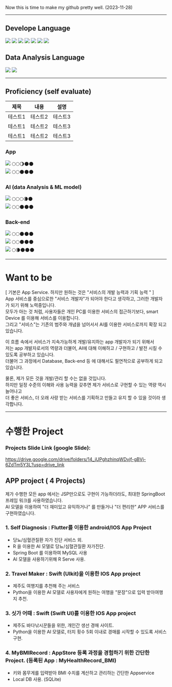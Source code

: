 
Now this is time to make my github pretty well. (2023-11-28)

---
## Develope Language

<img src="https://img.shields.io/badge/flutter-02569B?style=for-the-badge&logo=Flutter&logoColor=skyblue"> <img src="https://img.shields.io/badge/swift-F05138?style=for-the-badge&logo=Swift&logoColor=skyblue"> <img src="https://img.shields.io/badge/Java-ffffff?style=for-the-badge&logo=Java&logoColor=red"> <img src="https://img.shields.io/badge/python-306998?style=for-the-badge&logo=Python&logoColor=yellow"> <img src="https://img.shields.io/badge/Flask-ffffff?style=for-the-badge&logo=Flask&logoColor=black"> <img src="https://img.shields.io/badge/springboot-6DB33F?style=for-the-badge&logo=Springboot&logoColor=white"> <img src="https://img.shields.io/badge/spring-6DB33F?style=for-the-badge&logo=Spring&logoColor=white"> 

## Data Analysis Language
<img src="https://img.shields.io/badge/python-306998?style=for-the-badge&logo=Python&logoColor=yellow"> <img src="https://img.shields.io/badge/R-ffffff?style=for-the-badge&logo=R&logoColor=blue"> 

---
## Proficiency (self evaluate)

|제목|내용|설명|
|------|---|---|
|테스트1|테스트2|테스트3|
|테스트1|테스트2|테스트3|
|테스트1|테스트2|테스트3|

### App
<img src="https://img.shields.io/badge/flutter-02569B?style=for-the-badge&logo=Flutter&logoColor=skyblue"> 🌕🌕🌖🌑🌑   
<img src="https://img.shields.io/badge/swift-F05138?style=for-the-badge&logo=Swift&logoColor=skyblue">     🌕🌕🌑🌑🌑    

### AI (data Analysis & ML model)
<img src="https://img.shields.io/badge/python-306998?style=for-the-badge&logo=Python&logoColor=yellow">    🌕🌕🌕🌘🌑   
<img src="https://img.shields.io/badge/R-ffffff?style=for-the-badge&logo=R&logoColor=blue">           🌕🌕🌑🌑🌑   

### Back-end
<img src="https://img.shields.io/badge/Java-ffffff?style=for-the-badge&logo=Java&logoColor=red">     🌕🌕🌑🌑🌑   
<img src="https://img.shields.io/badge/springboot-6DB33F?style=for-the-badge&logo=Springboot&logoColor=white">     🌕🌕🌑🌑🌑   
<img src="https://img.shields.io/badge/Flask-ffffff?style=for-the-badge&logo=Flask&logoColor=black">     🌕🌘🌑🌑🌑   

---
# Want to be
[ 기본은 App Service. 하지만 원하는 것은 "서비스의 개발 능력과 기획 능력 " ]   
  App 서비스를 중심으로한 "서비스 개발자"가 되어야 한다고 생각하고, 그러한 개발자가 되기 위해 노력중입니다.      
모두가 아는 것 처럼, 사용자들은 개인 PC를 이용한 서비스의 접근하기보다, smart Device 를 이용해 서비스를 이용합니다.    
그리고 "서비스"는 기존의 범주와 개념을 넘어서서 AI를 이용한 서비스로까지 확장 되고 있습니다.   


이 흐름 속에서 서비스가 지속가능하게 개발/유지하는 app 개발자가 되기 위해서    
저는 app 개발자로서의 역량과 더불어, AI에 대해 이해하고 / 구현하고 / 발전 시킬 수 있도록 공부하고 있습니다.    
더불어 그 과정에서 Database, Back-end 등 에 대해서도 필연적으로 공부하게 되고 있습니다.    

물론, 제가 모든 것을 개발/관리 할 수는 없을 것입니다.      
하지만  일정 수준의 이해와 사용 능력을 갖추면 제가 서비스로 구현할 수 있는 역량 역시 늘어나고     
더 좋은 서비스, 더 오래 사랑 받는 서비스를 기획하고 만들고 유지 할 수 있을 것이라 생각합니다.    

---
# 수행한 Project
### Projects Slide Link (google Slide): 
https://drive.google.com/drive/folders/14_jUPghzhinqWDvjf-gBVj-6ZdTm5Y3L?usp=drive_link

## APP project ( 4 Projects)    
제가 수행한 모든 app 에서는 JSP만으로도 구현이 가능하더라도, 최대한 SpringBoot 프레임 워크를 사용하였습니다.    
AI 모델을 이용하여 "더 재미있고 유익하거나" 를 만들거나 "더 편리한" APP 서비스를 구현하였습니다.    

### 1. Self Diagnosis  : Flutter를 이용한 android/IOS App Project
   - 당뇨/심혈관질환 자가 진단 서비스 외.
   - R 을 이용한 AI 모델로 당뇨/심혈관질환 자가진단.
   - Spring Boot 를 이용하여 MySQL 사용
   - AI 모델을 사용하기위해 R Serve 사용.
      
### 2. Travel Maker : Swift (UIkit)을 이용한 IOS App project
   - 제주도 여행지를 추천해 주는 서비스
   - Python을 이용한 AI 모델로 사용자에게 원하는 여행을 "문장"으로 입력 받아여행지 추천.
     
### 3. 싯가 어때 : Swift (Swift UI)를 이용한 IOS App project
   - 제주도 바다낚시꾼들을 위한, 개인간 생선 경매 사이트.
   - Python을 이용한 AI 모델로, 터치 횟수 5회 이내로 경매를 시작할 수 있도록 서비스 구현.
     

### 4. MyBMIRecord : AppStore 등록 과정을 경험하기 위한 간단한 Project. (등록된 App  : MyHealthRecord_BMI)
   - 키와 몸무게를 입력받아 BMI 수치를 계산하고 관리하는 간단한 Appservice
   - Local DB 사용. (SQLite)
     







